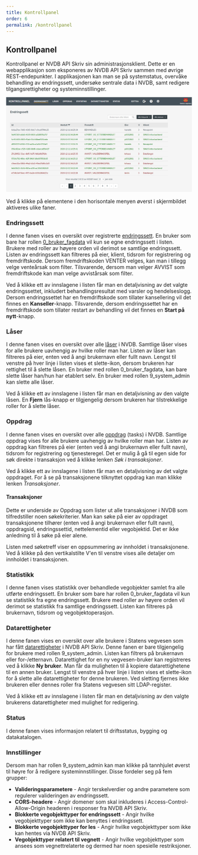 ```yaml
---
title: Kontrollpanel
order: 6
permalink: /kontrollpanel
---
```


## Kontrollpanel

Kontrollpanel er NVDB API Skriv sin administrasjonsklient. Dette er en webapplikasjon som eksponeres av NVDB API Skriv sammen med øvrige REST-endepunkter.
I applikasjonen kan man se på systemstatus, overvåke behandling av endringssett, undersøke sentrale data i NVDB, samt redigere tilgangsrettigheter og systeminnstillinger.

![Kontrollpanel](./assets/kontrollpanel.png "Kontrollpanel")

Ved å klikke på elementene i den horisontale menyen øverst i skjermbildet aktiveres ulike faner.

### Endringssett

I denne fanen vises en oversikt over registrerte [endringssett](endringssett/introduksjon.md). En bruker som bare har rollen [0_bruker_fagdata](tilgangskontroll.md#tilgang-til-endepunkter-og-ressurser) 
vil kun se egne endringssett i listen. Brukere med roller av høyere orden vil derimot se samtlige endringssett. Listen av endringssett kan filtreres på eier, klient, tidsrom
for registrering og fremdriftskode. Dersom fremdriftskoden VENTER velges, kan man i tillegg velge venteårsak som filter. Tilsvarende, dersom man velger AVVIST som fremdriftskode
kan man velge avvistårsak som filter.

Ved å klikke ett av innslagene i listen får man en detaljvisning av det valgte endringssettet, inkludert behandlingsresultat med varsler og hendelseslogg. Dersom endringssettet har en fremdriftskode
som tillater kansellering vil det finnes en **Kanseller**-knapp. Tilsvarende, dersom endringssettet har en fremdriftskode som tillater restart av behandling vil det finnes en **Start på nytt**-knapp.

### Låser

I denne fanen vises en oversikt over alle [låser](laaser/introduksjon.md) i NVDB. Samtlige låser vises for alle brukere uavhengig av hvilke roller man har. Listen av låser kan filtreres på eier, enten ved å angi brukernavn eller fullt navn.
Lengst til venstre på hver linje i listen vises et slette-ikon, dersom brukeren har rettighet til å slette låsen. En bruker med rollen 0_bruker_fagdata, kan bare slette låser han/hun har etablert selv.
En bruker med rollen 9_system_admin kan slette alle låser.

Ved å klikke ett av innslagene i listen får man en detaljvisning av den valgte låsen. En **Fjern** lås-knapp er tilgjengelig dersom brukeren har tilstrekkelige roller for å slette låser.

### Oppdrag

I denne fanen vises en oversikt over alle [oppdrag](oppdrag_og_transaksjoner/introduksjon.md) (tasks) i NVDB. Samtlige oppdrag vises for alle brukere uavhengig av hvilke roller man har.
Listen av oppdrag kan filtreres på eier (enten ved å angi brukernavn eller fullt navn), tidsrom for registrering og tjenesteregel.
Det er mulig å gå til egen side for søk direkte i transaksjon ved å klikke lenken *Søk i transaksjoner*.

Ved å klikke ett av innslagene i listen får man en detaljvisning av det valgte oppdraget. For å se på transaksjonene tilknyttet oppdrag kan man klikke lenken *Transaksjoner*.

#### Transaksjoner

Dette er underside av Oppdrag som lister ut alle transaksjoner i NVDB som tilfredstiller noen søkekriterier. Man kan søke på eier av oppdraget transaksjonene tilhører (enten ved å angi brukernavn eller fullt navn),
oppdragsid, endringssettid, nettelementid eller vegobjektid. Det er ikke anledning til å søke på eier alene.

Listen med søketreff viser en oppsummering av innholdet i transaksjonene. Ved å klikke på den vertikalstilte V'en til venstre vises alle detaljer om innholdet i transaksjonen. 

### Statistikk

I denne fanen vises statistikk over behandlede vegobjekter samlet fra alle utførte endringssett. En bruker som bare har rollen 0_bruker_fagdata vil kun se statistikk fra egne endringssett. Brukere med roller av høyere orden vil
derimot se statistikk fra samtlige endringssett. Listen kan filtreres på brukernavn, tidsrom og vegobjektoperasjon.

### Datarettigheter

I denne fanen vises en oversikt over alle brukere i Statens vegvesen som har fått [datarettigheter](tilgangskontroll.md#datarettigheter) i NVDB API Skriv. Denne fanen er bare tilgjengelig for brukere med rollen 9_system_admin.
Listen kan filtrers på brukernavn eller for-/etternavn. Datarettighet for en ny vegvesen-bruker kan registreres ved å klikke **Ny bruker**. Man får da muligheten til å kopiere datarettighetene til en annen bruker.
Lengst til venstre på hver linje i listen vises et slette-ikon for å slette alle datarettigheter for denne brukeren. Ved sletting fjernes ikke brukeren eller dennes roller fra Statens vegvesen sitt LDAP-register.

Ved å klikke ett av innslagene i listen får man en detaljvisning av den valgte brukerens datarettigheter med mulighet for redigering.

### Status

I denne fanen vises informasjon relatert til driftsstatus, bygging og datakatalogen.

### Innstillinger

Dersom man har rollen 9_system_admin kan man klikke på tannhjulet øverst til høyre for å redigere systeminnstillinger. Disse fordeler seg på fem grupper:

* **Valideringsparametere** - Angir terskelverdier og andre parametere som regulerer valideringen av endringssett.
* **CORS-headere** - Angir domener som skal inkluderes i Access-Control-Allow-Origin headeren i responser fra NVDB API Skriv.
* **Blokkerte vegobjekttyper for endringssett** - Angir hvilke vegobjekttyper som ikke kan benyttes i endringssett.
* **Blokkerte vegobjekttyper for les** - Angir hvilke vegobjekttyper som ikke kan hentes via NVDB API Skriv.
* **Vegobjekttyper relatert til vegnett** - Angir hvilke vegobjekttyper som ansees som vegnettrelaterte og dermed har noen spesielle restriksjoner.
